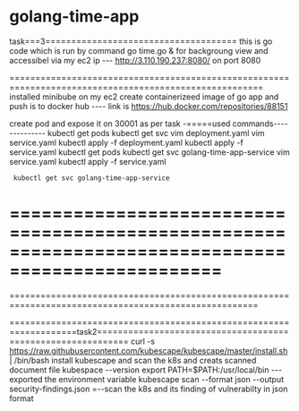
# golang-time-app

task===3=====================================
this is go code which is run by command 
go time.go &  for backgroung view  and accessibel via my ec2 ip ---  http://3.110.190.237:8080/  on port 8080

=======================================================================================================
installed minibube on my ec2
create containerizeed image of go app 
and push is to docker hub ---- link is https://hub.docker.com/repositories/88151

create pod and expose it on 30001 as per task       -=====used commands--------------
kubectl get pods
kubectl get svc
 vim deployment.yaml
    vim service.yaml
     kubectl apply -f deployment.yaml
     kubectl apply -f service.yaml
     kubectl get pods
     kubectl get svc golang-time-app-service
    vim service.yaml
     kubectl apply -f service.yaml

     kubectl get svc golang-time-app-service

==================================================================================================
====================================================================================================
======================================================================================================

===================================================================task2============================================================
curl -s https://raw.githubusercontent.com/kubescape/kubescape/master/install.sh | /bin/bash
install kubescape and scan the k8s and creats scanned document file
kubespace --version
export PATH=$PATH:/usr/local/bin    ---exported the environment variable 
kubescape scan --format json --output security-findings.json      =--scan the k8s and its finding of vulnerabilty in json format
    




